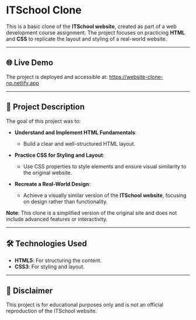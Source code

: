 # **ITSchool Clone**

This is a basic clone of the **ITSchool website**, created as part of a web development course assignment. The project focuses on practicing **HTML** and **CSS** to replicate the layout and styling of a real-world website.

---

## 🌐 **Live Demo**

The project is deployed and accessible at: https://website-clone-np.netlify.app

---

## 📜 **Project Description**

The goal of this project was to:

- **Understand and Implement HTML Fundamentals**:
  - Build a clear and well-structured HTML layout.

- **Practice CSS for Styling and Layout**:
  - Use CSS properties to style elements and ensure visual similarity to the original website.

- **Recreate a Real-World Design**:
  - Achieve a visually similar version of the **ITSchool website**, focusing on design rather than functionality.

**Note**: This clone is a simplified version of the original site and does not include advanced features or interactivity.

---

## 🛠️ **Technologies Used**

- **HTML5**: For structuring the content.
- **CSS3**: For styling and layout.

---

## 📝 **Disclaimer**

This project is for educational purposes only and is not an official reproduction of the ITSchool website.

